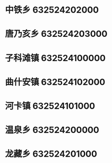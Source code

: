 # 中铁乡 632524202000
# 唐乃亥乡 632524203000
# 子科滩镇 632524100000
# 曲什安镇 632524102000
# 河卡镇 632524101000
# 温泉乡 632524200000
# 龙藏乡 632524201000
